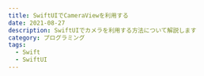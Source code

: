 ```yaml
---
title: SwiftUIでCameraViewを利用する
date: 2021-08-27
description: SwiftUIでカメラを利用する方法について解説します
category: プログラミング
tags:
  - Swift
  - SwiftUI
---
```

